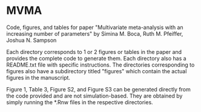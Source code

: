# MVMA
Code, figures, and tables for paper "Multivariate meta-analysis with an increasing number of parameters" by Simina M. Boca, Ruth M. Pfeiffer, Joshua N. Sampson

Each directory corresponds to 1 or 2 figures or tables in the paper and provides the complete code to generate them.
Each directory also has a README.txt file with specific instructions. The directories corresponding to figures also have a subdirectory titled "figures" which contain the actual figures in the manuscript.

Figure 1, Table 3, Figure S2, and Figure S3 can be generated directly from the code provided and are not simulation-based. They are obtained by simply running the *.Rnw files in the respective directories.


